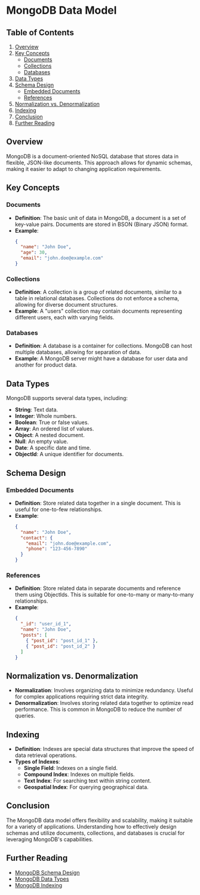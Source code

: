 
# MongoDB Data Model

## Table of Contents

1. [Overview](#overview)
2. [Key Concepts](#key-concepts)
   - [Documents](#documents)
   - [Collections](#collections)
   - [Databases](#databases)
3. [Data Types](#data-types)
4. [Schema Design](#schema-design)
   - [Embedded Documents](#embedded-documents)
   - [References](#references)
5. [Normalization vs. Denormalization](#normalization-vs-denormalization)
6. [Indexing](#indexing)
7. [Conclusion](#conclusion)
8. [Further Reading](#further-reading)

## Overview

MongoDB is a document-oriented NoSQL database that stores data in flexible, JSON-like documents. This approach allows for dynamic schemas, making it easier to adapt to changing application requirements.

## Key Concepts

### Documents

- **Definition**: The basic unit of data in MongoDB, a document is a set of key-value pairs. Documents are stored in BSON (Binary JSON) format.
- **Example**:
  ```json
  {
    "name": "John Doe",
    "age": 30,
    "email": "john.doe@example.com"
  }
  ```

### Collections

- **Definition**: A collection is a group of related documents, similar to a table in relational databases. Collections do not enforce a schema, allowing for diverse document structures.
- **Example**: A "users" collection may contain documents representing different users, each with varying fields.

### Databases

- **Definition**: A database is a container for collections. MongoDB can host multiple databases, allowing for separation of data.
- **Example**: A MongoDB server might have a database for user data and another for product data.

## Data Types

MongoDB supports several data types, including:

- **String**: Text data.
- **Integer**: Whole numbers.
- **Boolean**: True or false values.
- **Array**: An ordered list of values.
- **Object**: A nested document.
- **Null**: An empty value.
- **Date**: A specific date and time.
- **ObjectId**: A unique identifier for documents.

## Schema Design

### Embedded Documents

- **Definition**: Store related data together in a single document. This is useful for one-to-few relationships.
- **Example**:
  ```json
  {
    "name": "John Doe",
    "contact": {
      "email": "john.doe@example.com",
      "phone": "123-456-7890"
    }
  }
  ```

### References

- **Definition**: Store related data in separate documents and reference them using ObjectIds. This is suitable for one-to-many or many-to-many relationships.
- **Example**:
  ```json
  {
    "_id": "user_id_1",
    "name": "John Doe",
    "posts": [
      { "post_id": "post_id_1" },
      { "post_id": "post_id_2" }
    ]
  }
  ```

## Normalization vs. Denormalization

- **Normalization**: Involves organizing data to minimize redundancy. Useful for complex applications requiring strict data integrity.
- **Denormalization**: Involves storing related data together to optimize read performance. This is common in MongoDB to reduce the number of queries.

## Indexing

- **Definition**: Indexes are special data structures that improve the speed of data retrieval operations.
- **Types of Indexes**:
  - **Single Field**: Indexes on a single field.
  - **Compound Index**: Indexes on multiple fields.
  - **Text Index**: For searching text within string content.
  - **Geospatial Index**: For querying geographical data.

## Conclusion

The MongoDB data model offers flexibility and scalability, making it suitable for a variety of applications. Understanding how to effectively design schemas and utilize documents, collections, and databases is crucial for leveraging MongoDB's capabilities.

## Further Reading

- [MongoDB Schema Design](https://docs.mongodb.com/manual/core/data-modeling-introduction/)
- [MongoDB Data Types](https://docs.mongodb.com/manual/reference/bson-types/)
- [MongoDB Indexing](https://docs.mongodb.com/manual/indexes/)